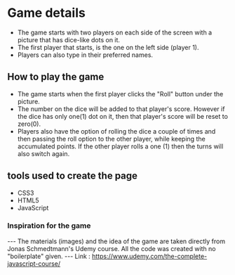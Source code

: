 # Game details
- The game starts with two players on each side of the screen with a picture that has dice-like dots on it. 
- The first player that starts, is the one on the left side (player 1).
- Players can also type in their preferred names.

## How to play the game
- The game starts when the first player clicks the "Roll" button under the picture.
- The number on the dice will be added to that player's score. However if the dice has only one(1) dot on it, then that player's score will be reset to zero(0).
- Players also have the option of rolling the dice a couple of times and then passing the roll option to the other player, while keeping the accumulated points. If the other player rolls a one (1) then the turns will also switch again.
## tools used to create the page
- CSS3
- HTML5
- JavaScript

### Inspiration for the game

--- The materials (images) and the idea of the game are taken directly from Jonas Schmedtmann's Udemy course. All the code was created with no "boilerplate" given.
--- Link : https://www.udemy.com/the-complete-javascript-course/


